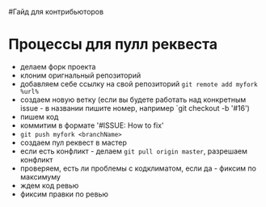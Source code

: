 #Гайд для контрибьюторов

# Процессы для пулл реквеста
- делаем форк проекта
- клоним оригнальный репозиторий
- добавляем себе ссылку на свой репозиторий `git remote add myfork %url%`
- создаем новую ветку (если вы будете работать над конкретным issue - в названии пишите номер, например `git checkout -b '#16')
- пишем код
- коммитим в формате '#ISSUE: How to fix'
- `git push myfork <branchName>`
- создаем пул реквест в мастер
- если есть конфликт - делаем `git pull origin master`, разрешаем конфликт
- проверяем, есть ли проблемы с кодклиматом, если да - фиксим по максимуму
- ждем код ревью
- фиксим правки по ревью
